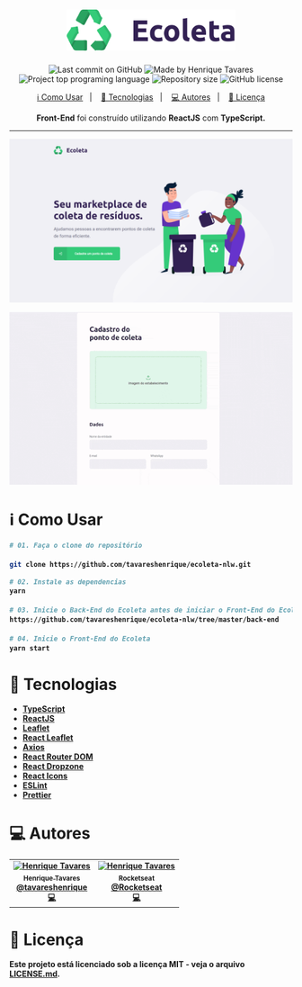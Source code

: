 <h1 align="center">
  <img alt="Fastfeet" title="Fastfeet" src="./src/assets/logo.svg" width="300px" />
</h1>

<p align="center">
  <img alt="Last commit on GitHub" src="https://img.shields.io/github/last-commit/tavareshenrique/ecoleta-nlw?color=7D40E7">
  <img alt="Made by Henrique Tavares" src="https://img.shields.io/badge/made%20by-Henrique Tavares-%20?color=7D40E7">
  <img alt="Project top programing language" src="https://img.shields.io/github/languages/top/tavareshenrique/ecoleta-nlw?color=7D40E7">
  <img alt="Repository size" src="https://img.shields.io/github/repo-size/tavareshenrique/ecoleta-nlw?color=7D40E7">
  <img alt="GitHub license" src="https://img.shields.io/github/license/tavareshenrique/ecoleta-nlw?color=7D40E7">
</p>

<p align="center">
  <a href="#information_source-como-usar">ℹ️ Como Usar</a>&nbsp;&nbsp;&nbsp;|&nbsp;&nbsp;&nbsp;
  <a href="#rocket-tecnologias">🚀 Tecnologias</a>&nbsp;&nbsp;&nbsp;|&nbsp;&nbsp;&nbsp;
  <a href="#computer-autores">💻 Autores</a>&nbsp;&nbsp;&nbsp;|&nbsp;&nbsp;&nbsp;
  <a href="#memo-licença">📝 Licença</a>
</p>

<p align="center">
  <strong>Front-End</strong> foi construído utilizando <strong>ReactJS</strong> com <strong>TypeScript.
</p>

---

![preview01](./src/assets/previews/01.png)

![preview02](./src/assets/previews/02.gif)

# :information_source: Como Usar

```bash
# 01. Faça o clone do repositório

git clone https://github.com/tavareshenrique/ecoleta-nlw.git
```

```bash
# 02. Instale as dependencias
yarn

# 03. Inicie o Back-End do Ecoleta antes de iniciar o Front-End do Ecoleta
https://github.com/tavareshenrique/ecoleta-nlw/tree/master/back-end

# 04. Inicie o Front-End do Ecoleta
yarn start
```

# :rocket: Tecnologias

- [TypeScript](https://www.typescriptlang.org/)
- [ReactJS](https://pt-br.reactjs.org/)
- [Leaflet](https://leafletjs.com/)
- [React Leaflet](https://react-leaflet.js.org/)
- [Axios](https://github.com/axios/axios)
- [React Router DOM](https://reacttraining.com/react-router/web/guides/quick-start)
- [React Dropzone](https://github.com/react-dropzone/react-dropzone)
- [React Icons](https://react-icons.github.io/react-icons/)
- [ESLint](https://eslint.org/)
- [Prettier](https://prettier.io/)

# :computer: Autores

<table>
  <tr>
    <td align="center">
      <a href="http://github.com/tavareshenrique/">
        <img src="https://avatars1.githubusercontent.com/u/27022914?v=4" width="100px;" alt="Henrique Tavares"/>
        <br />
        <sub>
          <b>Henrique Tavares</b>
        </sub>
       </a>
       <br />
       <a href="https://www.linkedin.com/in/tavareshenrique/" title="Linkedin">@tavareshenrique</a>
       <br />
       <a href="https://github.com/tavareshenrique/fastfeet-api/commits?author=tavareshenrique" title="Code">💻</a>
    </td>
    <td align="center">
      <a href="http://github.com/tavareshenrique/">
        <img src="https://avatars0.githubusercontent.com/u/28929274?s=200&v=4" width="100px;" alt="Henrique Tavares"/>
        <br />
        <sub>
          <b>Rocketseat</b>
        </sub>
       </a>
       <br />
       <a href="https://github.com/Rocketseat" title="Linkedin">@Rocketseat</a>
       <br />
       <a href="https://github.com/tavareshenrique/fastfeet-api/commits?author=tavareshenrique" title="Code">💻</a>
    </td>
  </tr>
</table>

# :memo: Licença

Este projeto está licenciado sob a licença MIT - veja o arquivo [LICENSE.md](https://github.com/tavareshenrique/ecoleta-nlw/blob/master/LICENSE.md).
